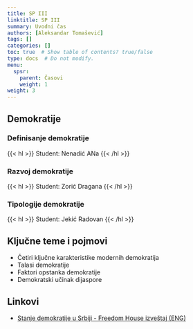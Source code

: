 ```yaml
---
title: SP III
linktitle: SP III
summary: Uvodni čas
authors: [Aleksandar Tomašević]
tags: []
categories: []
toc: true  # Show table of contents? true/false
type: docs  # Do not modify.
menu:
  spsr:
    parent: Časovi
    weight: 1
weight: 3
---
```


## Demokratije

### Definisanje demokratije

{{< hl >}} Student: Nenadić ANa {{< /hl >}}

### Razvoj demokratije

{{< hl >}} Student: Zorić Dragana {{< /hl >}}

### Tipologije demokratije

{{< hl >}} Student: Jekić Radovan {{< /hl >}}

## Ključne teme i pojmovi

- Četiri ključne karakteristike modernih demokratija
- Talasi demokratije
- Faktori opstanka demokratije
- Demokratski učinak dijaspore


## Linkovi

- [Stanje demokratije u Srbiji - Freedom House izveštaj (ENG)](https://freedomhouse.org/report/freedom-world/2019/serbia)






